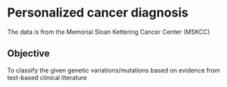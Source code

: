 # Personalized cancer diagnosis

The data is from the Memorial Sloan Kettering Cancer Center (MSKCC)

## Objective 

To classify the given genetic variations/mutations based on evidence from text-based clinical literature